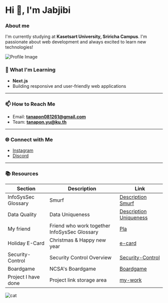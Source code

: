 # Hi 👋, I'm Jabjibi
### **About me** 
  I'm currently studying at **Kasetsart University, Sriricha Campus**. I'm passionate about web development and always excited to learn new technologies!

![Profile Image](./image_readme/image_me.jpg)

### 🌱 **What I'm Learning**
- **Next.js**
- Building responsive and user-friendly web applications

---

### 📫 **How to Reach Me**
- Email: **tanapon081261@gmail.com**
- Team: **tanapon.yu@ku.th**

---

### 🌐 **Connect with Me**
- [Instagram](https://instagram.com/jjab_bb)
- [Discord](https://discord.gg/Wtuw6Z5K)

---

### 📚 **Resources**

|Section|Description|Link|
|---|---|---|
|InfoSysSec Glossary|Smurf|[Description Smurf](smurf.md)|
|Data Quality|Data Uniqueness|[Description Uniqueness](uniqueness.md)|
|My friend|Friend who work together InfoSysSec Glossary|[Pla](https://jis03.github.io)|
|Holiday E-Card|Christmas & Happy new year|[e-card](e-card.md)|
|Security-Control|Security Control Overview|[Security-Control](security-control.md)|
|Boardgame|NCSA's Boardgame|[Boardgame](boardgame.md)|
|Project I have done|Project link storage area|[my-work](mywork.md)|




![cat](https://media.tenor.com/wht0_M71CxsAAAAi/milkie-spin-milkie-vt.gif)
